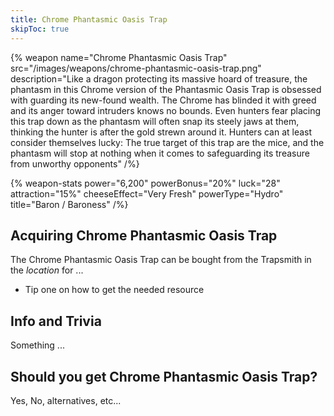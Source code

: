 ```yaml
---
title: Chrome Phantasmic Oasis Trap
skipToc: true
---
```


{% weapon
 name="Chrome Phantasmic Oasis Trap"
 src="/images/weapons/chrome-phantasmic-oasis-trap.png"
 description="Like a dragon protecting its massive hoard of treasure, the phantasm in this Chrome version of the Phantasmic Oasis Trap is obsessed with guarding its new-found wealth. The Chrome has blinded it with greed and its anger toward intruders knows no bounds. Even hunters fear placing this trap down as the phantasm will often snap its steely jaws at them, thinking the hunter is after the gold strewn around it. Hunters can at least consider themselves lucky: The true target of this trap are the mice, and the phantasm will stop at nothing when it comes to safeguarding its treasure from unworthy opponents"
/%}

{% weapon-stats
 power="6,200"
 powerBonus="20%"
 luck="28"
 attraction="15%"
 cheeseEffect="Very Fresh"
 powerType="Hydro"
 title="Baron / Baroness"
/%}

## Acquiring Chrome Phantasmic Oasis Trap

The Chrome Phantasmic Oasis Trap can be bought from the Trapsmith in the *location* for ...

- Tip one on how to get the needed resource

## Info and Trivia

Something ...

## Should you get Chrome Phantasmic Oasis Trap?

Yes, No, alternatives, etc...
